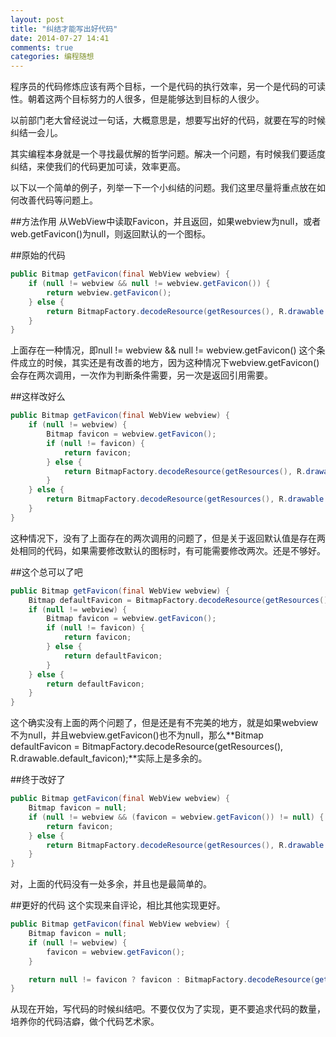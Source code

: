 ```yaml
---
layout: post
title: "纠结才能写出好代码"
date: 2014-07-27 14:41
comments: true
categories: 编程随想
---
```


程序员的代码修炼应该有两个目标，一个是代码的执行效率，另一个是代码的可读性。朝着这两个目标努力的人很多，但是能够达到目标的人很少。

以前部门老大曾经说过一句话，大概意思是，想要写出好的代码，就要在写的时候纠结一会儿。

其实编程本身就是一个寻找最优解的哲学问题。解决一个问题，有时候我们要适度纠结，来使我们的代码更加可读，效率更高。
<!--more-->
以下以一个简单的例子，列举一下一个小纠结的问题。我们这里尽量将重点放在如何改善代码等问题上。

##方法作用
从WebView中读取Favicon，并且返回，如果webview为null，或者web.getFavicon()为null，则返回默认的一个图标。

##原始的代码
```java
public Bitmap getFavicon(final WebView webview) {
	if (null != webview && null != webview.getFavicon()) {
		return webview.getFavicon();
	} else {
		return BitmapFactory.decodeResource(getResources(), R.drawable.default_favicon);
	}
}
```
上面存在一种情况，即null != webview && null != webview.getFavicon() 这个条件成立的时候，其实还是有改善的地方，因为这种情况下webview.getFavicon()会存在两次调用，一次作为判断条件需要，另一次是返回引用需要。

##这样改好么
```java
public Bitmap getFavicon(final WebView webview) {
	if (null != webview) {
		Bitmap favicon = webview.getFavicon();
		if (null != favicon) {
			return favicon;
		} else {
			return BitmapFactory.decodeResource(getResources(), R.drawable.default_favicon);
		}
	} else {
		return BitmapFactory.decodeResource(getResources(), R.drawable.default_favicon);
	}
}
```
这种情况下，没有了上面存在的两次调用的问题了，但是关于返回默认值是存在两处相同的代码，如果需要修改默认的图标时，有可能需要修改两次。还是不够好。


##这个总可以了吧
```java
public Bitmap getFavicon(final WebView webview) {
	Bitmap defaultFavicon = BitmapFactory.decodeResource(getResources(), R.drawable.default_favicon);
	if (null != webview) {
		Bitmap favicon = webview.getFavicon();
		if (null != favicon) {
			return favicon;
		} else {
			return defaultFavicon;
		}
	} else {
		return defaultFavicon;
	}
}
```
这个确实没有上面的两个问题了，但是还是有不完美的地方，就是如果webview不为null，并且webview.getFavicon()也不为null，那么**Bitmap defaultFavicon = BitmapFactory.decodeResource(getResources(), R.drawable.default_favicon);**实际上是多余的。


##终于改好了
```java
public Bitmap getFavicon(final WebView webview) {
	Bitmap favicon = null;
	if (null != webview && (favicon = webview.getFavicon()) != null) {
		return favicon;
	} else {
		return BitmapFactory.decodeResource(getResources(), R.drawable.default_favicon);
	}
}
```
对，上面的代码没有一处多余，并且也是最简单的。

##更好的代码
这个实现来自评论，相比其他实现更好。
```java
public Bitmap getFavicon(final WebView webview) {
	Bitmap favicon = null;
	if (null != webview) {
		favicon = webview.getFavicon();
	}

	return null != favicon ? favicon : BitmapFactory.decodeResource(getResources(), R.drawable.default_icon);
}
```

从现在开始，写代码的时候纠结吧。不要仅仅为了实现，更不要追求代码的数量，培养你的代码洁癖，做个代码艺术家。

